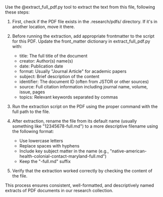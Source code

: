 Use the @extract_full_pdf.py tool to extract the text from this file, following these steps:

1. First, check if the PDF file exists in the .research/pdfs/ directory. If it's in another location, move it there.

2. Before running the extraction, add appropriate frontmatter to the script for this PDF. Update the front_matter dictionary in extract_full_pdf.py with:
   - title: The full title of the document
   - creator: Author(s) name(s)
   - date: Publication date
   - format: Usually "Journal Article" for academic papers
   - subject: Brief description of the content
   - identifier: The document ID (often from JSTOR or other sources)
   - source: Full citation information including journal name, volume, issue, pages
   - topics: Relevant keywords separated by commas

3. Run the extraction script on the PDF using the proper command with the full path to the file.

4. After extraction, rename the file from its default name (usually something like "12345678-full.md") to a more descriptive filename using the following format:
   - Use lowercase letters
   - Replace spaces with hyphens
   - Include key subject matter in the name (e.g., "native-american-health-colonial-contact-maryland-full.md")
   - Keep the "-full.md" suffix

5. Verify that the extraction worked correctly by checking the content of the file.

This process ensures consistent, well-formatted, and descriptively named extracts of PDF documents in our research collection. 